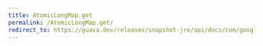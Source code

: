 ```yaml
---
title: AtomicLongMap.get
permalink: /AtomicLongMap.get/
redirect_to: https://guava.dev/releases/snapshot-jre/api/docs/com/google/common/util/concurrent/AtomicLongMap.html#get-K-
---
```

